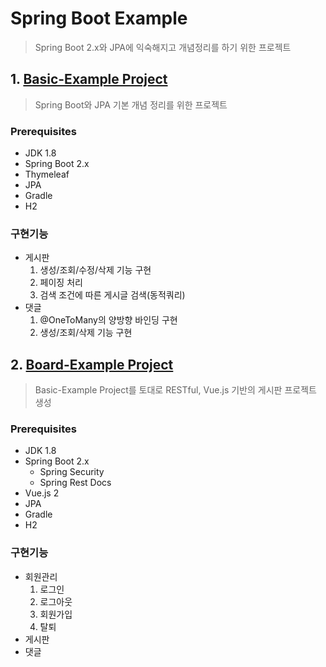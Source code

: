 # Spring Boot Example
> Spring Boot 2.x와 JPA에 익숙해지고 개념정리를 하기 위한 프로젝트 


## 1. [Basic-Example Project](https://github.com/ksr332004/springboot-example/tree/master/basic-example)
> Spring Boot와 JPA 기본 개념 정리를 위한 프로젝트 

### Prerequisites
- JDK 1.8
- Spring Boot 2.x
- Thymeleaf
- JPA
- Gradle
- H2

### 구현기능
- 게시판
   1. 생성/조회/수정/삭제 기능 구현 
   2. 페이징 처리 
   3. 검색 조건에 따른 게시글 검색(동적쿼리) 
- 댓글
   1. @OneToMany의 양방향 바인딩 구현
   2. 생성/조회/삭제 기능 구현


## 2. [Board-Example Project](https://github.com/ksr332004/springboot-example/tree/master/board-example)
> Basic-Example Project를 토대로 RESTful, Vue.js 기반의 게시판 프로젝트 생성

### Prerequisites
- JDK 1.8
- Spring Boot 2.x
   - Spring Security
   - Spring Rest Docs
- Vue.js 2
- JPA
- Gradle
- H2

### 구현기능
- 회원관리
   1. 로그인
   2. 로그아웃
   3. 회원가입
   4. 탈퇴
- 게시판
- 댓글
